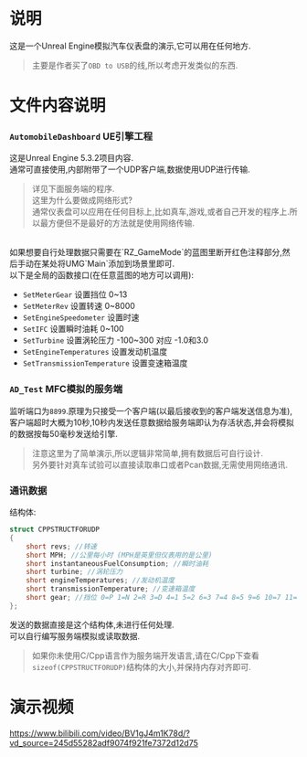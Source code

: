 # 说明
这是一个Unreal Engine模拟汽车仪表盘的演示,它可以用在任何地方.
> 主要是作者买了`OBD to USB`的线,所以考虑开发类似的东西.

# 文件内容说明
### `AutomobileDashboard` UE引擎工程
这是Unreal Engine 5.3.2项目内容.<br>
通常可直接使用,内部附带了一个UDP客户端,数据使用UDP进行传输.<br>
> 详见下面服务端的程序.<br>
> 这里为什么要做成网络形式?<br>
> 通常仪表盘可以应用在任何目标上,比如真车,游戏,或者自己开发的程序上.所以最方便但不是最好的方法就是使用网络传输.


<br>
如果想要自行处理数据只需要在`RZ_GameMode`的蓝图里断开红色注释部分,然后手动在某处将UMG`Main`添加到场景里即可.<br>
以下是全局的函数接口(在任意蓝图的地方可以调用):<br>

- `SetMeterGear` 设置挡位 0~13
- `SetMeterRev` 设置转速 0~8000
- `SetEngineSpeedometer` 设置时速
- `SetIFC` 设置瞬时油耗 0~100
- `SetTurbine` 设置涡轮压力 -100~300 对应 -1.0和3.0
- `SetEngineTemperatures` 设置发动机温度
- `SetTransmissionTemperature` 设置变速箱温度

### `AD_Test` MFC模拟的服务端
监听端口为`8899`.原理为只接受一个客户端(以最后接收到的客户端发送信息为准),客户端超时大概为10秒,10秒内发送任意数据给服务端即认为存活状态,并会将模拟的数据按每50毫秒发送给引擎.<br>
> 注意这里为了简单演示,所以逻辑非常简单,拥有数据后可自行设计.<br>
> 另外要针对真车试验可以直接读取串口或者Pcan数据,无需使用网络通讯.

### 通讯数据
结构体:
```cpp
struct CPPSTRUCTFORUDP
{
	short revs; //转速
	short MPH; //公里每小时 (MPH是英里但仪表用的是公里)
	short instantaneousFuelConsumption; //瞬时油耗
	short turbine; //涡轮压力
	short engineTemperatures; //发动机温度
	short transmissionTemperature; //变速箱温度
	short gear; //挡位 0=P 1=N 2=R 3=D 4=1 5=2 6=3 7=4 8=5 9=6 10=7 11=8 12=9 13=10
};
```
发送的数据直接是这个结构体,未进行任何处理.<br>
可以自行编写服务端模拟或读取数据.
> 如果你未使用C/Cpp语言作为服务端开发语言,请在C/Cpp下查看`sizeof(CPPSTRUCTFORUDP)`结构体的大小,并保持内存对齐即可.

# 演示视频
https://www.bilibili.com/video/BV1gJ4m1K78d/?vd_source=245d55282adf9074f921fe7372d12d75
